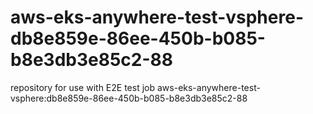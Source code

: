 # aws-eks-anywhere-test-vsphere-db8e859e-86ee-450b-b085-b8e3db3e85c2-88
repository for use with E2E test job aws-eks-anywhere-test-vsphere:db8e859e-86ee-450b-b085-b8e3db3e85c2-88
